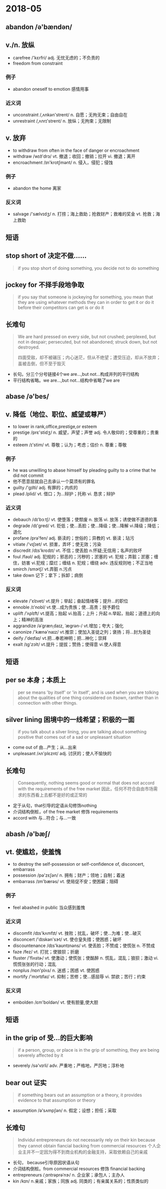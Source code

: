 2018-05
=====

abandon /ə'bændən/
---

## v./n. 放纵

* carefree /'kɛrfri/  adj. 无忧无虑的；不负责的
* freedom from constraint

### 例子

* abandon oneself to emotion 感情用事

### 近义词

* unconstraint /,ʌnkən'strent/ n. 自愿；无拘无束；自由自在
* unrestraint /,ʌnrɪ'strent/ n. 放纵；无拘束；无限制

## v. 放弃

* to withdraw from often in the face of danger or encroachment
* withdraw /wɪð'drɔ/ vt. 撤退；收回；撤销；拉开 vi. 撤退；离开
* encroachment /ɪn'krotʃmənt/ n. 侵入，侵犯；侵蚀

### 例子

* abandon the home 离家

### 反义词

* salvage /'sælvɪdʒ/ n. 打捞；海上救助；抢救财产；救难的奖金 vt. 抢救；海上救助

短语
---

## stop short of 决定不做......

> if you stop short of doing something, you decide not to do something

## jockey for 不择手段地争取

> if you say that someone is jockeying for something, you mean that they are using whatever methods they can in order to get it or do it before their competitors can get is or do it

长难句
---

> We are hard pressed on every side, but not crushed; perplexed, but not in despair; persecuted, but not abandoned; struck down, but not destroyed.
>
> 四面受敌，却不被碾压；内心迷茫，但从不绝望；遭受压迫，却从不放弃；虽被击倒，但不至于毁灭

* 长句。分三个分号链接4个we are...,but not...构成并列的平行结构
* 平行结构省略。we are...,but not...结构中省略了we are 

abase /ə'bes/
---

## v. 降低（地位、职位、威望或尊严）

* to lower in rank,office,prestige,or esteem
* prestige /prɛ'stidʒ/ n. 威望，声望；声誉 adj. 令人敬仰的；受尊重的；贵重的
* esteem /ɪ'stim/ vt. 尊敬；认为；考虑；估价 n. 尊重；尊敬

### 例子

* he was unwilling to abase himself by pleading guilty to a crime that he did not commit
* 他不愿意屈就自己去承认一个莫须有的罪名
* guilty /'ɡɪlti/ adj. 有罪的；内疚的
* plead /plid/ vt. 借口；为...辩护；托称 vi. 恳求；辩护

### 近义词

* debauch /dɪ'bɔːtʃ/ vt. 使堕落；使颓废 n. 放荡 vi. 放荡；诱使做不道德的事
* degrade /dɪ'ɡred/ vt. 贬低；使...丢脸；使...降级；使...降解 vi.降级；降低；退化
* profane /prə'fen/ adj. 亵渎的；世俗的；异教的 vt. 亵渎；玷污
* vitiate /'vɪʃɪet/ vt. 损害，弄坏；使无效；污染
* discredit /dɪs'krɛdɪt/ vt. 不信；使丢脸 n.怀疑;无信用；名声的败坏
* foul /faʊl/ adj. 犯规的；邪恶的；污秽的；淤塞的 vt. 犯规；弄脏；淤塞；缠住，妨害 vi.犯规；糜烂；缠结 n. 犯规；缠绕 adv. 违反规则地；不正当地
* smirch /smɝtʃ/ vt.弄脏 n.污点
* take down 记下；拿下；拆卸；病倒

### 反义词

* elevate /'ɛlɪvet/ vt.提升；举起；奋起情绪等；提升...的职位
* ennoble /ɪ'nobl/ vt.使...成为贵族；使...高贵；授予爵位
* uplift /'ʌplɪft/ vt.提高；抬起 vi.抬高；上升；升起 n.举起，抬起；道德上的向上；精神的高涨
* aggrandize /əˈɡrænˌdaɪz, ˈæɡrən-/ vt.增加；夸大；强化
* canonize /'kænə'naɪz/ vt.推崇；使加入圣徒之列；褒扬；将...封为圣徒
* deify /'deɪfaɪ/ vt.把...奉若神明；把...神化；崇拜
* exalt /ɪɡ'zɔlt/ vt.提升；提拔；赞扬；使得意 vi.使人得意

短语
---

## per se 本身；本质上

> per se means 'by itself' or 'in itself', and is used when you are tolking about the qualities of one thing considered on itsown, ranther than in connection with other things.

## silver lining 困境中的一线希望；积极的一面

> if you talk about a silver lining, you are talking about something positive that comes out of a sad or unpleasant situation

* come out of 由...产生；从...出来
* unpleasant /ʌn'plɛznt/ adj. 讨厌的；使人不愉快的

长难句
---

> Consequently, nothing seems good or normal that does not accord with the requirements of the free market
> 因此，任何不符合自由市场需求的东西看上去都不是好的或正常的

* 定于从句，that引导的定语从句修饰nothing
* 介词结构倒桩，of the free market 修饰 requirements
* accord with 与...符合；与...一致

abash /ə'bæʃ/
---

## vt. 使尴尬，使羞愧

* to destroy the self-possession or self-confidence of, disconcert, embarrass
* possession /pə'zɛʃən/ n. 拥有；财产；领地；自制；着迷
* embarrass /ɪm'bærəs/ vt. 使局促不安；使困窘；阻碍

### 例子

* feel abashed in public 当众感到羞愧

### 近义词

* discomfit /dɪs'kʌmfɪt/ vt. 挫败；扰乱，破坏；使...为难；使...破灭
* disconcert /'dɪskən'sɝt/ vt. 使仓皇失措；使困惑；破坏
* discountenance /dɪs'kaʊntɪnəns/ vt. 使丢脸；不赞成；使慌张 n. 不赞成
* faze /fez/ vt. 打扰；使狼狈；折磨
* fluster /'flʌstɚ/ vt. 使激动；使慌张；使酩醉 n. 慌乱，混乱；狼狈；激动 vi. 慌慌张张的行动；混乱
* nonplus /nɒn'plʌs/ n. 迷惑；困惑 vt. 使困惑
* mortify /'mɔrtɪfaɪ/ vt. 抑制；苦修；使...感屈辱 vi. 禁欲；苦行；约束

### 反义词

* embolden /ɛm'boldən/ vt. 使有胆量,使大胆

短语
---

## in the grip of 受...的巨大影响

> if a person, group, or place is in the grip of something, they are being severely affected by it

* severely /sə'vɪrli/ adv. 严重地；严格地，严厉地；淳朴地

## bear out 证实

> if something bears out an assumption or a theory, it provides evidence to that assumption or theory

* assumption /ə'sʌmpʃən/ n. 假定；设想；担任；采取

长难句
---

> Individul entrepreneurs do not necessarily rely on their kin because they cannot obtain fiancial backing from commercial resources
> 个人企业主并不一定因为得不到商业机构的金融支持，采取依赖自己的亲戚

* 长句， because引导原因状语从句
* 介词结构倒桩。from commercial resources 修饰 financial backing
* entrepreneurs /ˌɑntrəprəˈnɝ​/ n. 企业家；承包人；主办人
* kin /kɪn/ n.亲戚；家族；同族 adj. 同类的；有亲属关系的；性质类似的

